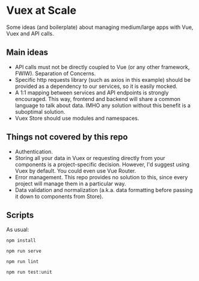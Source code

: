 # Vuex at Scale

Some ideas (and boilerplate) about managing medium/large apps with Vue, Vuex and
API calls.

## Main ideas

* API calls must not be directly coupled to Vue (or any other framework, FWIW).
  Separation of Concerns.
* Specific http requests library (such as axios in this example) should be
  provided as a dependency to our services, so it is easily mocked.
* A 1:1 mapping between services and API endpoints is strongly encouraged. This
  way, frontend and backend will share a common language to talk about data.
  IMHO any solution without this benefit is a suboptimal solution.
* Vuex Store should use modules and namespaces.

## Things not covered by this repo

* Authentication.
* Storing all your data in Vuex or requesting directly from your components is a
  project-specific decision. However, I'd suggest using Vuex by default. You
  could even use Vue Router.
* Error management. This repo provides no solution to this, since every project
  will manage them in a particular way.
* Data validation and normalization (a.k.a. data formatting before passing it
  down to components from Store).



## Scripts

As usual:

```
npm install
```

```
npm run serve
```

```
npm run lint
```

```
npm run test:unit
```
